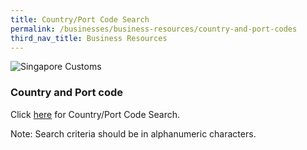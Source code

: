 ```yaml
---
title: Country/Port Code Search
permalink: /businesses/business-resources/country-and-port-codes
third_nav_title: Business Resources
---
```


![Singapore Customs](https://www.tradenet.gov.sg/tradenet/resources/images/sc_masthead.gif?ctoken=YGNP-L9DN-P1FL-QE9G-ATQ5-EGXM-B49S-8PU6)

### Country and Port code 

Click [here](https://www.tradenet.gov.sg/tradenet/portlets/search/searchCountryPort/searchInitCountryPort.do) for Country/Port Code Search.

Note: Search criteria should be in alphanumeric characters.
